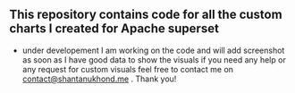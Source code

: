 ## This repository contains code for all the custom charts I created for Apache superset 

* under developement I am working on the code and will add screenshot as soon as I have good data to show the visuals
if you need any help or any request for custom visuals feel free to contact me on contact@shantanukhond.me . Thank you!

